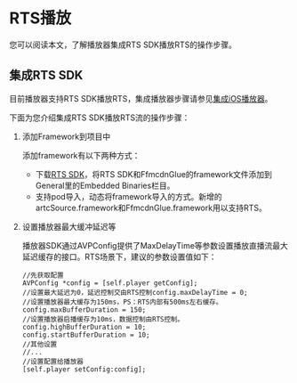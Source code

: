 # RTS播放

您可以阅读本文，了解播放器集成RTS SDK播放RTS的操作步骤。

## 集成RTS SDK

目前播放器支持RTS SDK播放RTS，集成播放器步骤请参见[集成iOS播放器](/intl.zh-CN/播放器SDK/iOS播放器/集成文档.md)。

下面为您介绍集成RTS SDK播放RTS流的操作步骤：

1.  添加Framework到项目中

    添加framework有以下两种方式：

    -   下载[RTS SDK](https://help.aliyun.com/document_detail/177373.html)，将RTS SDK和FfmcdnGlue的framework文件添加到General里的Embedded Binaries栏目。
    -   支持pod导入，动态将framework导入的方式。新增的artcSource.framework和FfmcdnGlue.framework用以支持RTS。
2.  设置播放器最大缓冲延迟等

    播放器SDK通过AVPConfig提供了MaxDelayTime等参数设置播放直播流最大延迟缓存的接口。RTS场景下，建议的参数设置值如下：

    ```
    //先获取配置
    AVPConfig *config = [self.player getConfig];
    //设置最大延迟为0，延迟控制交由RTS控制config.maxDelayTime = 0;
    //设置播放器最大缓存为150ms，PS：RTS内部有500ms左右缓存。
    config.maxBufferDuration = 150;
    //设置播放器启播缓存为10ms，数据控制由RTS控制。
    config.highBufferDuration = 10;
    config.startBufferDuration = 10;
    //其他设置
    //...
    //设置配置给播放器
    [self.player setConfig:config];
    ```


